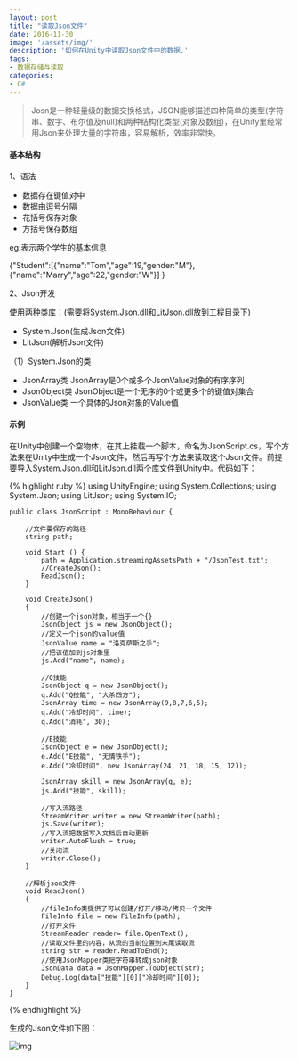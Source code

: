 ```yaml
---
layout: post
title: "读取Json文件"
date: 2016-11-30
image: '/assets/img/'
description: '如何在Unity中读取Json文件中的数据.'
tags:
- 数据存储与读取
categories:
- C#
---
```


> Josn是一种轻量级的数据交换格式，JSON能够描述四种简单的类型(字符串、数字、布尔值及null)和两种结构化类型(对象及数组)，在Unity里经常用Json来处理大量的字符串，容易解析，效率非常快。

#### 基本结构
1、语法

* 数据存在键值对中
* 数据由逗号分隔
* 花括号保存对象
* 方括号保存数组

eg:表示两个学生的基本信息

{"Student":[{"name":"Tom","age":19,"gender:"M"},
			{"name":"Marry","age":22,"gender:"W"}]
}

2、Json开发

使用两种类库：(需要将System.Json.dll和LitJson.dll放到工程目录下)

* System.Json(生成Json文件)
* LitJson(解析Json文件)

（1）System.Json的类

* JsonArray类
    JsonArray是0个或多个JsonValue对象的有序序列
* JsonObject类
	JsonObject是一个无序的0个或更多个的键值对集合
* JsonValue类
	一个具体的Json对象的Value值

#### 示例
在Unity中创建一个空物体，在其上挂载一个脚本，命名为JsonScript.cs，写个方法来在Unity中生成一个Json文件，然后再写个方法来读取这个Json文件。前提要导入System.Json.dll和LitJson.dll两个库文件到Unity中。代码如下：

{% highlight ruby %}
	using UnityEngine;
	using System.Collections;
	using System.Json;
	using LitJson;
	using System.IO;

	public class JsonScript : MonoBehaviour {

	    //文件要保存的路径
	    string path;
		
		void Start () {
	        path = Application.streamingAssetsPath + "/JsonTest.txt";
	        //CreateJson();
	        ReadJson();
		}
		
		void CreateJson()
	    {
	        //创建一个json对象，相当于一个{}
	        JsonObject js = new JsonObject();
	        //定义一个json的value值
	        JsonValue name = "洛克萨斯之手";
	        //把该值加到js对象里
	        js.Add("name", name);
	
	        //Q技能
	        JsonObject q = new JsonObject();
	        q.Add("Q技能", "大杀四方");
	        JsonArray time = new JsonArray(9,8,7,6,5);
	        q.Add("冷却时间", time);
	        q.Add("消耗", 30);
	
	        //E技能
	        JsonObject e = new JsonObject();
	        e.Add("E技能", "无情铁手");
	        e.Add("冷却时间", new JsonArray(24, 21, 18, 15, 12));
	
	        JsonArray skill = new JsonArray(q, e);
	        js.Add("技能", skill);
	
	        //写入流路径
	        StreamWriter writer = new StreamWriter(path);
	        js.Save(writer);
	        //写入流把数据写入文档后自动更新
	        writer.AutoFlush = true;
	        //关闭流
	        writer.Close();
	    }
	
	    //解析json文件
	    void ReadJson()
	    {
	        //fileInfo类提供了可以创建/打开/移动/拷贝一个文件
	        FileInfo file = new FileInfo(path);
	        //打开文件
	        StreamReader reader= file.OpenText();
	        //读取文件里的内容，从流的当前位置到末尾读取流
	        string str = reader.ReadToEnd();
	        //使用JsonMapper类把字符串转成json对象
	        JsonData data = JsonMapper.ToObject(str);
	        Debug.Log(data["技能"][0]["冷却时间"][0]);
	    }
	}

{% endhighlight %}
    
生成的Json文件如下图：

![img](http://bruceqi93.github.io/assets/img/JsonTest.png)
